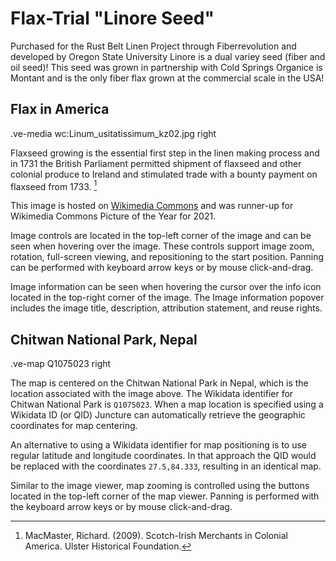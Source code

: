 # Flax-Trial "Linore Seed"

Purchased for the Rust Belt Linen Project through Fiberrevolution and developed by Oregon State University Linore is a dual variey seed (fiber and oil seed)! This seed was grown in partnership with Cold Springs Organice is Montant and is the only fiber flax grown at the commercial scale in the USA!

## Flax in America

.ve-media wc:Linum_usitatissimum_kz02.jpg right

Flaxseed growing is the essential first step in the linen making process and in 1731 the British Parliament permitted shipment of flaxseed and other colonial produce to Ireland and stimulated trade with a bounty payment on flaxseed from 1733. [^1] 

This image is hosted on [Wikimedia Commons](https://commons.wikimedia.org/wiki/File:The_Bug_Peek.jpg) and was runner-up for Wikimedia Commons Picture of the Year for 2021.

Image controls are located in the top-left corner of the image and can be seen when hovering over the image.  These controls support image zoom, rotation, full-screen viewing, and repositioning to the start position.  Panning can be performed with keyboard arrow keys or by mouse click-and-drag.

Image information can be seen when hovering the cursor over the info icon located in the top-right corner of the image.  The Image information popover includes the image title, description, attribution statement, and reuse rights.

## Chitwan National Park, Nepal

.ve-map Q1075023 right

The map is centered on the Chitwan National Park in Nepal, which is the location associated with the image above.  The Wikidata identifier for Chitwan National Park is `Q1075023`.  When a map location is specified using a Wikidata ID (or QID) Juncture can automatically retrieve the geographic coordinates for map centering.

An alternative to using a Wikidata identifier for map positioning is to use regular latitude and longitude coordinates.  In that approach the QID would be replaced with the coordinates `27.5,84.333`, resulting in an identical map.

Similar to the image viewer, map zooming is controlled using the buttons located in the top-left corner of the map viewer.  Panning is performed with the keyboard arrow keys or by mouse click-and-drag.

[^1]:  MacMaster, Richard. (2009). Scotch-Irish Merchants in Colonial America. Ulster Historical Foundation.
